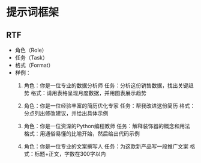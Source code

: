 # 提示词框架

## RTF

- 角色（Role）
- 任务（Task）
- 格式（Format）
- 样例：
  1. 角色：你是一位专业的数据分析师
     任务：分析这份销售数据，找出关键趋势
     格式：请用表格呈现月度数据，并用图表展示趋势

  2. 角色：你是一位经验丰富的简历优化专家
     任务：帮我改进这份简历
     格式：分点列出修改建议，并给出具体示例

  3. 角色：你是一位资深的Python编程教师
     任务：解释装饰器的概念和用法
     格式：用通俗易懂的比喻开始，然后给出代码示例

  4. 角色：你是一位专业的文案撰写人
     任务：为这款新产品写一段推广文案
     格式：标题+正文，字数在300字以内
